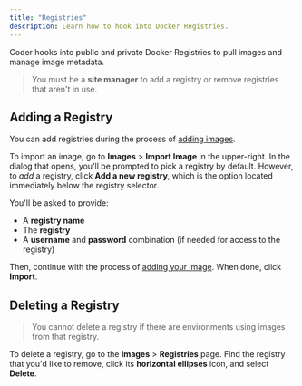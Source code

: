 ```yaml
---
title: "Registries"
description: Learn how to hook into Docker Registries.
---
```


Coder hooks into public and private Docker Registries to pull images and manage
image metadata.

> You must be a **site manager** to add a registry or remove registries that
> aren't in use.

## Adding a Registry

You can add registries during the process of [adding
images](../../images/index.md).

To import an image, go to **Images** > **Import Image** in the upper-right. In
the dialog that opens, you'll be prompted to pick a registry by default.
However, to _add_ a registry, click **Add a new registry**, which is the option
located immediately below the registry selector.

You'll be asked to provide:

- A **registry name**
- The **registry**
- A **username** and **password** combination (if needed for access to the
  registry)

Then, continue with the process of [adding your
image](../../images/index.md). When done, click **Import**.

## Deleting a Registry

> You cannot delete a registry if there are environments using images from that
> registry.

To delete a registry, go to the **Images** > **Registries** page. Find the
registry that you'd like to remove, click its **horizontal ellipses** icon, and
select **Delete**.
